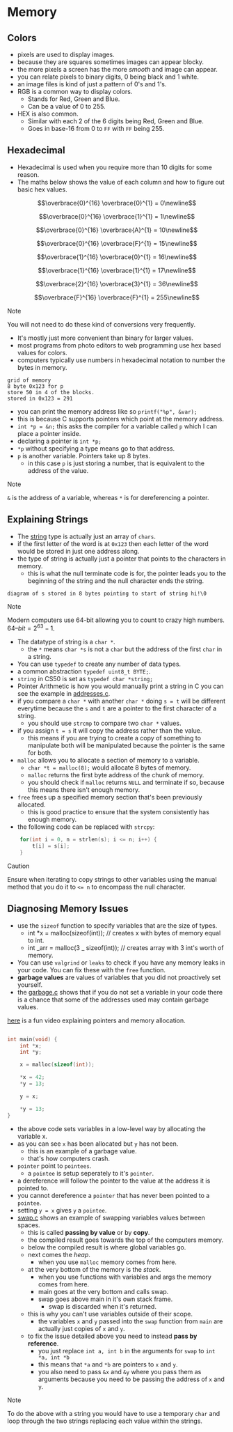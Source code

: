 # Memory

## Colors

- pixels are used to display images.
- because they are squares sometimes images can appear blocky.
- the more pixels a screen has the more _smooth_ and image can appear.
- you can relate pixels to binary digits, 0 being black and 1 white.
- an image files is kind of just a pattern of 0's and 1's.
- RGB is a common way to display colors.
  - Stands for Red, Green and Blue.
  - Can be a value of 0 to 255.
- HEX is also common.
  - Similar with each 2 of the 6 digits being Red, Green and Blue.
  - Goes in base-16 from 0 to `FF` with `FF` being 255.

## Hexadecimal

- Hexadecimal is used when you require more than 10 digits for some reason.
- The maths below shows the value of each column and how to figure out basic hex values.

```math
\overbrace{0}^{16} \overbrace{0}^{1} = 0\newline
```

```math
\overbrace{0}^{16} \overbrace{1}^{1} = 1\newline
```

```math
\overbrace{0}^{16} \overbrace{A}^{1} = 10\newline
```

```math
\overbrace{0}^{16} \overbrace{F}^{1} = 15\newline
```

```math
\overbrace{1}^{16} \overbrace{0}^{1} = 16\newline
```

```math
\overbrace{1}^{16} \overbrace{1}^{1} = 17\newline
```

```math
\overbrace{2}^{16} \overbrace{3}^{1} = 36\newline
```

```math
\overbrace{F}^{16} \overbrace{F}^{1} = 255\newline
```

> [!NOTE]
> You will not need to do these kind of conversions very frequently.

- It's mostly just more convenient than binary for larger values.
- most programs from photo editors to web programming use hex based values for colors.
- computers typically use numbers in hexadecimal notation to number the bytes in memory.

```
grid of memory
8 byte 0x123 for p
store 50 in 4 of the blocks.
stored in 0x123 = 291
```

- you can print the memory address like so `printf("%p", &var);`
- this is because C supports pointers which point at the memory address.
- `int *p = &n;` this asks the compiler for a variable called `p` which I can place a pointer inside.
- declaring a pointer is `int *p;`
- `*p` without specifying a type means go to that address.
- `p` is another variable. Pointers take up 8 bytes.
  - in this case `p` is just storing a number, that is equivalent to the address of the value.

> [!NOTE]
> `&` is the address of a variable, whereas `*` is for dereferencing a pointer.

## Explaining Strings

- The [string](https://manual.cs50.io/3/get_string) type is actually just an array of `chars`.
- if the first letter of the word is at `0x123` then each letter of the word would be stored in just one address along.
- the type of string is actually just a pointer that points to the characters in memory.
  - this is what the null terminate code is for, the pointer leads you to the beginning of the string and the null character ends the string.

```
diagram of s stored in 8 bytes pointing to start of string hi!\0
```

> [!NOTE]
> Modern computers use 64-bit allowing you to count to crazy high numbers. $64–bit = 2^{63} - 1$.

- The datatype of string is a `char *`.
  - the `*` means `char *s` is not a `char` but the address of the first `char` in a string.
- You can use `typedef` to create any number of data types.
- a common abstraction `typedef uint8_t BYTE;`.
- `string` in CS50 is set as `typedef char *string;`
- Pointer Arithmetic is how you would manually print a string in C you can see the example in [addresses.c](./addresses.c).
- if you compare a `char *` with another `char *` doing `s = t` will be different everytime because the `s` and `t` are a pointer to the first character of a string.
  - you should use `strcmp` to compare two `char *` values.
- if you assign `t = s` it will copy the address rather than the value.
  - this means if you are trying to create a copy of something to manipulate both will be manipulated because the pointer is the same for both.
- `malloc` allows you to allocate a section of memory to a variable.
  - `char *t = malloc(8);` would allocate 8 bytes of memory.
  - `malloc` returns the first byte address of the chunk of memory.
  - you should check if `malloc` returns `NULL` and terminate if so, because this means there isn't enough memory.
- `free` frees up a specified memory section that's been previously allocated.
  - this is good practice to ensure that the system consistently has enough memory.
- the following code can be replaced with `strcpy`:

```c
	for(int i = 0, n = strlen(s); i <= n; i++) {
		t[i] = s[i];
	}
```

> [!CAUTION]
> Ensure when iterating to copy strings to other variables using the manual method that you do it to `<= n` to encompass the null character.

## Diagnosing Memory Issues

- use the `sizeof` function to specify variables that are the size of types.
  - int \*x = malloc(sizeof(int)); // creates x with bytes of memory equal to int.
  - int _arr = malloc(3 _ sizeof(int)); // creates array with 3 int's worth of memory.
- You can use `valgrind` or `leaks` to check if you have any memory leaks in your code. You can fix these with the `free` function.
- **garbage values** are values of variables that you did not proactively set yourself.
- the [garbage.c](./garbage.c) shows that if you do not set a variable in your code there is a chance that some of the addresses used may contain garbage values.

[here](https://www.youtube.com/watch?v=5VnDaHBi8dM) is a fun video explaining pointers and memory allocation.

```example.c

int main(void) {
    int *x;
    int *y;

    x = malloc(sizeof(int));

    *x = 42;
    *y = 13;

    y = x;

    *y = 13;
}
```

- the above code sets variables in a low-level way by allocating the variable x.
- as you can see `x` has been allocated but `y` has not been.
  - this is an example of a garbage value.
  - that's how computers crash.
- `pointer` point to `pointees`.
  - a `pointee` is setup seperately to it's `pointer`.
- a dereference will follow the pointer to the value at the address it is pointed to.
- you cannot dereference a `pointer` that has never been pointed to a `pointee`.
- setting `y = x` gives `y` a `pointee`.
- [swap.c](./swap.c) shows an example of swapping variables values between spaces.
  - this is called **passing by value** or by **copy**.
  - the compiled result goes towards the top of the computers memory.
  - below the compiled result is where global variables go.
  - next comes the _heap_.
    - when you use `malloc` memory comes from here.
  - at the very bottom of the memory is the _stack_.
    - when you use functions with variables and args the memory comes from here.
    - main goes at the very bottom and calls swap.
    - swap goes above main in it's own stack frame.
      - swap is discarded when it's returned.
  - this is why you can't use variables outside of their scope.
    - the variables `x` and `y` passed into the `swap` function from `main` are actually just copies of `x` and `y`.
  - to fix the issue detailed above you need to instead **pass by reference**.
    - you just replace `int a, int b` in the arguments for `swap` to `int *a, int *b`
    - this means that `*a` and `*b` are pointers to `x` and `y`.
    - you also need to pass `&x` and `&y` where you pass them as arguments because you need to be passing the address of `x` and `y`.

> [!NOTE]
> To do the above with a string you would have to use a temporary `char` and loop through the two strings replacing each value within the strings.
